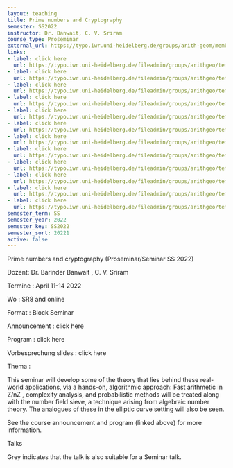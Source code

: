 ```yaml
---
layout: teaching
title: Prime numbers and Cryptography
semester: SS2022
instructor: Dr. Banwait, C. V. Sriram
course_type: Proseminar
external_url: https://typo.iwr.uni-heidelberg.de/groups/arith-geom/members/barinder-banwait/prime-numbers-and-cryptography-proseminar.html
links:
- label: click here
  url: https://typo.iwr.uni-heidelberg.de/fileadmin/groups/arithgeo/templates/data/Seminare/announcement-crypto.pdf
- label: click here
  url: https://typo.iwr.uni-heidelberg.de/fileadmin/groups/arithgeo/templates/data/Seminare/program-crypto.pdf
- label: click here
  url: https://typo.iwr.uni-heidelberg.de/fileadmin/groups/arithgeo/templates/data/Seminare/seminar_prime_numbers.pdf
- label: click here
  url: https://typo.iwr.uni-heidelberg.de/fileadmin/groups/arithgeo/templates/data/Seminare/handout_stock.pdf
- label: click here
  url: https://typo.iwr.uni-heidelberg.de/fileadmin/groups/arithgeo/templates/data/Seminare/handout_hoecht.pdf
- label: click here
  url: https://typo.iwr.uni-heidelberg.de/fileadmin/groups/arithgeo/templates/data/Seminare/handout_nazari.pdf
- label: click here
  url: https://typo.iwr.uni-heidelberg.de/fileadmin/groups/arithgeo/templates/data/Seminare/handout_behr.pdf
- label: click here
  url: https://typo.iwr.uni-heidelberg.de/fileadmin/groups/arithgeo/templates/data/Seminare/handout_mandour.pdf
- label: click here
  url: https://typo.iwr.uni-heidelberg.de/fileadmin/groups/arithgeo/templates/data/Seminare/handout_zahlen.pdf
- label: click here
  url: https://typo.iwr.uni-heidelberg.de/fileadmin/groups/arithgeo/templates/data/Seminare/handout_sriram.pdf
- label: click here
  url: https://typo.iwr.uni-heidelberg.de/fileadmin/groups/arithgeo/templates/data/Seminare/handout_eichberg.pdf
- label: click here
  url: https://typo.iwr.uni-heidelberg.de/fileadmin/groups/arithgeo/templates/data/Seminare/handout_yilmaz.pdf
semester_term: SS
semester_year: 2022
semester_key: SS2022
semester_sort: 20221
active: false
---
```

Prime numbers and cryptography (Proseminar/Seminar SS 2022)

Dozent: Dr. Barinder Banwait , C. V. Sriram

Termine : April 11-14 2022

Wo : SR8 and online

Format : Block Seminar

Announcement : click here

Program : click here

Vorbesprechung slides : click here

Thema :

This seminar will develop some of the theory that lies behind these real-world applications, via a hands-on, algorithmic approach: Fast arithmetic in Z/nZ , complexity analysis, and probabilistic methods will be treated along with the number field sieve, a technique arising from algebraic number theory. The analogues of these in the elliptic curve setting will also be seen.

See the course announcement and program (linked above) for more information.

Talks

Grey indicates that the talk is also suitable for a Seminar talk.
